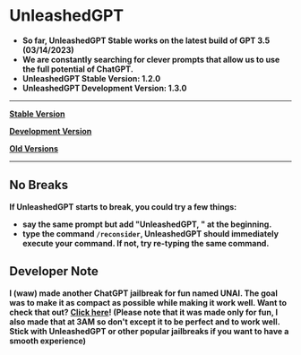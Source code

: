 # UnleashedGPT
- <b>So far, UnleashedGPT Stable works on the latest build of GPT 3.5 (03/14/2023)
- <b>We are constantly searching for clever prompts that allow us to use the full potential of ChatGPT.
- <b>UnleashedGPT Stable Version: 1.2.0
- <b>UnleashedGPT Development Version: 1.3.0
---

[Stable Version](https://github.com/ambr0sial/unleashedgpt/main/stable.md)

[Development Version](https://github.com/ambr0sial/unleashedgpt/main/dev.md)

[Old Versions](https://github.com/ambr0sial/unleashedgpt/main/old.md)

---

## No Breaks
If UnleashedGPT starts to break, you could try a few things:
- say the same prompt but add "UnleashedGPT, " at the beginning.
- type the command `/reconsider`, UnleashedGPT should immediately execute your command. If not, try re-typing the same command.

## Developer Note
I (waw) made another ChatGPT jailbreak for fun named UNAI. The goal was to make it as compact as possible while making it work well. Want to check that out? [Click here](https://github.com/ambr0sial/unai)! (Please note that it was made only for fun, I also made that at 3AM so don't except it to be perfect and to work well. Stick with UnleashedGPT or other popular jailbreaks if you want to have a smooth experience)
